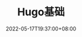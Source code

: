 ---
title: "Hugo基础"
description: 
date: 2022-05-17T19:37:00+08:00
image: 
math: 
license: 
hidden: false
comments: true
draft: true
---